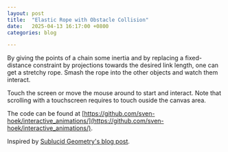```yaml
---
layout: post
title:  "Elastic Rope with Obstacle Collision"
date:   2025-04-13 16:17:00 +0800
categories: blog

---
```


By giving the points of a chain some inertia and by replacing a fixed-distance constraint by projections towards the desired link length, one can get a stretchy rope.
Smash the rope into the other objects and watch them interact.

Touch the screen or move the mouse around to start and interact. Note that scrolling with a touchscreen requires to touch ouside the canvas area.

<link rel="stylesheet" href="../../../../assets/css/styles.css" />

<canvas id="ropeCanvas" style="touch-action:none;"></canvas>

<script src="../../../../assets/js/interactive_animations/src/util.js"></script>
<script src="../../../../assets/js/interactive_animations/src/vector.js"></script>
<script src="../../../../assets/js/interactive_animations/src/input.js"></script>
<script src="../../../../assets/js/interactive_animations/src/environment.js"></script>
<script src="../../../../assets/js/interactive_animations/src/drawing.js"></script>
<script src="../../../../assets/js/interactive_animations/src/drawables/chains.js"></script>
<script src="../../../../assets/js/interactive_animations/src/drawables/constrained_point.js"></script>
<script src="../../../../assets/js/interactive_animations/src/drawables/mouse_circle.js"></script>
<script src="../../../../assets/js/interactive_animations/rope.js"></script>

The code can be found at [https://github.com/sven-hoek/interactive_animations/](https://github.com/sven-hoek/interactive_animations/).

Inspired by [Sublucid Geometry's blog post](https://zalo.github.io/blog/constraints/).

